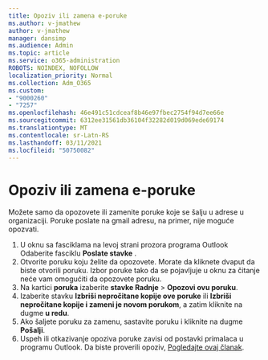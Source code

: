```yaml
---
title: Opoziv ili zamena e-poruke
ms.author: v-jmathew
author: v-jmathew
manager: dansimp
ms.audience: Admin
ms.topic: article
ms.service: o365-administration
ROBOTS: NOINDEX, NOFOLLOW
localization_priority: Normal
ms.collection: Adm_O365
ms.custom:
- "9000260"
- "7257"
ms.openlocfilehash: 46e491c51cdceaf8b46e97fbec2754f94d7ee66e
ms.sourcegitcommit: 6312ee31561db36104f32282d019d069ede69174
ms.translationtype: MT
ms.contentlocale: sr-Latn-RS
ms.lasthandoff: 03/11/2021
ms.locfileid: "50750082"
---
```

# <a name="recall-or-replace-email-message"></a>Opoziv ili zamena e-poruke

Možete samo da opozovete ili zamenite poruke koje se šalju u adrese u organizaciji. Poruke poslate na gmail adresu, na primer, nije moguće opozvati.

1. U oknu sa fasciklama na levoj strani prozora programa Outlook Odaberite fasciklu **Poslate stavke** .
2. Otvorite poruku koju želite da opozovete. Morate da kliknete dvaput da biste otvorili poruku. Izbor poruke tako da se pojavljuje u oknu za čitanje neće vam omogućiti da opozovete poruku.
3. Na kartici **poruka** izaberite **stavke Radnje**  >  **Opozovi ovu poruku**.
4. Izaberite stavku **Izbriši nepročitane kopije ove poruke** ili **Izbriši nepročitane kopije i zameni je novom porukom**, a zatim kliknite na dugme **u redu**.
5. Ako šaljete poruku za zamenu, sastavite poruku i kliknite na dugme **Pošalji**.
6. Uspeh ili otkazivanje opoziva poruke zavisi od postavki primalaca u programu Outlook. Da biste proverili opoziv, [Pogledajte ovaj članak](https://support.office.com/article/recall-or-replace-an-email-message-that-you-sent-35027f88-d655-4554-b4f8-6c0729a723a0#tocheck).
